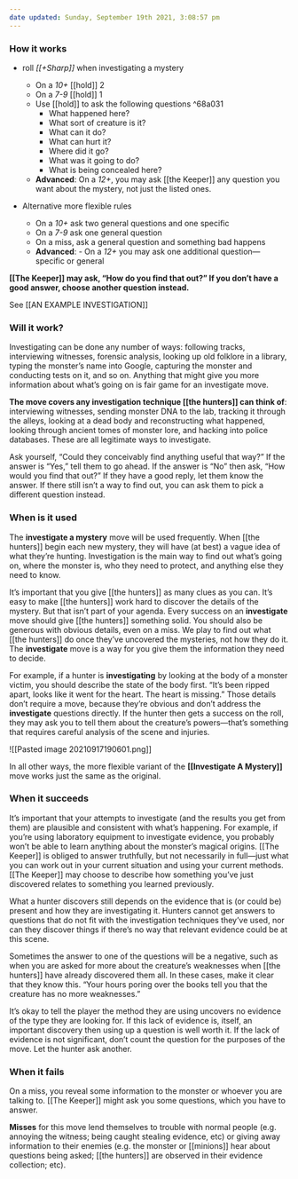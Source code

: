 ```yaml
---
date updated: Sunday, September 19th 2021, 3:08:57 pm
---
```


### How it works

- roll *[[+Sharp]]* when investigating a mystery
    - On a *10+* [[hold]] 2
    - On a *7-9* [[hold]] 1
    - Use [[hold]] to ask the following questions ^68a031
        - What happened here?
        - What sort of creature is it?
        - What can it do?
        - What can hurt it?
        - Where did it go?
        - What was it going to do?
        - What is being concealed here?
    - **Advanced**: On a *12+*, you may ask [[the Keeper]] any question you want about the mystery, not just the listed ones.

- Alternative more flexible rules
	- On a *10+* ask two general questions and one specific
	- On a *7-9* ask one general question
	- On a miss, ask a general question and something bad happens
	- **Advanced**: -   On a *12+* you may ask one additional question—specific or general

**[[The Keeper]] may ask, “How do you find that out?” If you don’t have a good answer, choose another question instead.**

See [[AN EXAMPLE INVESTIGATION]]

### Will it work?

Investigating can be done any number of ways: following tracks, interviewing witnesses, forensic analysis, looking up old folklore in a library, typing the monster’s name into Google, capturing the monster and conducting tests on it, and so on. Anything that might give you more information about what’s going on is fair game for an investigate move.

**The move covers any investigation technique [[the hunters]] can think of**: interviewing witnesses, sending monster DNA to the lab, tracking it through the alleys, looking at a dead body and reconstructing what happened, looking through ancient tomes of monster lore, and hacking into police databases. These are all legitimate ways to investigate.

Ask yourself, “Could they conceivably find anything useful that way?” If the answer is “Yes,” tell them to go ahead. If the answer is “No” then ask, “How would you find that out?” If they have a good reply, let them know the answer. If there still isn’t a way to find out, you can ask them to pick a different question instead.

### When is it used

The **investigate a mystery** move will be used frequently. When [[the hunters]] begin each new mystery, they will have (at best) a vague idea of what they’re hunting. Investigation is the main way to find out what’s going on, where the monster is, who they need to protect, and anything else they need to know.

It’s important that you give [[the hunters]] as many clues as you can. It’s easy to make [[the hunters]] work hard to discover the details of the mystery. But that isn’t part of your agenda. Every success on an **investigate** move should give [[the hunters]] something solid. You should also be generous with obvious details, even on a miss. We play to find out what [[the hunters]] do once they’ve uncovered the mysteries, not how they do it. The **investigate** move is a way for you give them the information they need to decide.

For example, if a hunter is **investigating** by looking at the body of a monster victim, you should describe the state of the body first. “It’s been ripped apart, looks like it went for the heart. The heart is missing.” Those details don’t require a move, because they’re obvious and don’t address the **investigate** questions directly. If the hunter then gets a success on the roll, they may ask you to tell them about the creature’s powers—that’s something that requires careful analysis of the scene and injuries.

![[Pasted image 20210917190601.png]]

In all other ways, the more flexible variant of the **[[Investigate A Mystery]]** move works just the same as the original.

### When it succeeds

It’s important that your attempts to investigate (and the results you get from them) are plausible and consistent with what’s happening. For example, if you’re using laboratory equipment to investigate evidence, you probably won’t be able to learn anything about the monster’s magical origins. [[The Keeper]] is obliged to answer truthfully, but not necessarily in full—just what you can work out in your current situation and using your current methods. [[The Keeper]] may choose to describe how something you’ve just discovered relates to something you learned previously.

What a hunter discovers still depends on the evidence that is (or could be) present and how they are investigating it. Hunters cannot get answers to questions that do not fit with the investigation techniques they’ve used, nor can they discover things if there’s no way that relevant evidence could be at this scene.

Sometimes the answer to one of the questions will be a negative, such as when you are asked for more about the creature’s weaknesses when [[the hunters]] have already discovered them all. In these cases, make it clear that they know this. “Your hours poring over the books tell you that the creature has no more weaknesses.”

It’s okay to tell the player the method they are using uncovers no evidence of the type they are looking for. If this lack of evidence is, itself, an important discovery then using up a question is well worth it. If the lack of evidence is not significant, don’t count the question for the purposes of the move. Let the hunter ask another.

### When it fails

On a miss, you reveal some information to the monster or whoever you are talking to. [[The Keeper]] might ask you some questions, which you have to answer.

**Misses** for this move lend themselves to trouble with normal people (e.g. annoying the witness; being caught stealing evidence, etc) or giving away information to their enemies (e.g. the monster or [[minions]] hear about questions being asked; [[the hunters]] are observed in their evidence collection; etc).

